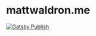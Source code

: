# mattwaldron.me

[![Gatsby Publish](https://github.com/me-matt/mattwaldron.me/actions/workflows/main.yml/badge.svg)](https://github.com/me-matt/mattwaldron.me/actions/workflows/main.yml)
